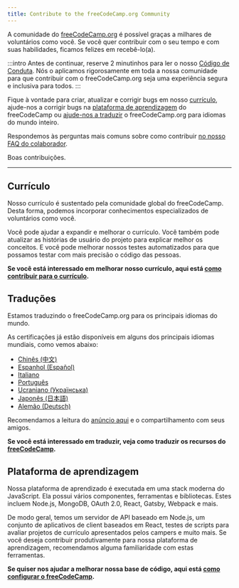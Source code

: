 ```yaml
---
title: Contribute to the freeCodeCamp.org Community
---
```


A comunidade do [freeCodeCamp.org](https://freecodecamp.org) é possível graças a milhares de voluntários como você. Se você quer contribuir com o seu tempo e com suas habilidades, ficamos felizes em recebê-lo(a).

:::intro
Antes de continuar, reserve 2 minutinhos para ler o nosso [Código de Conduta](https://www.freecodecamp.org/code-of-conduct). Nós o aplicamos rigorosamente em toda a nossa comunidade para que contribuir com o freeCodeCamp.org seja uma experiência segura e inclusiva para todos.
:::

Fique à vontade para criar, atualizar e corrigir bugs em nosso [currículo](#curriculum), ajude-nos a corrigir bugs na [plataforma de aprendizagem](#learning-platform) do freeCodeCamp ou [ajude-nos a traduzir](#translations) o freeCodeCamp.org para idiomas do mundo inteiro.

Respondemos às perguntas mais comuns sobre como contribuir [no nosso FAQ do colaborador](FAQ).

Boas contribuições.

---

## Currículo

Nosso currículo é sustentado pela comunidade global do freeCodeCamp. Desta forma, podemos incorporar conhecimentos especializados de voluntários como você.

Você pode ajudar a expandir e melhorar o currículo. Você também pode atualizar as histórias de usuário do projeto para explicar melhor os conceitos. E você pode melhorar nossos testes automatizados para que possamos testar com mais precisão o código das pessoas.

**Se você está interessado em melhorar nosso currículo, aqui está [como contribuir para o currículo](how-to-work-on-coding-challenges).**

## Traduções

Estamos traduzindo o freeCodeCamp.org para os principais idiomas do mundo.

As certificações já estão disponíveis em alguns dos principais idiomas mundiais, como vemos abaixo:

- [Chinês (中文)](https://www.freecodecamp.org/chinese/learn)
- [Espanhol (Español)](https://www.freecodecamp.org/espanol/learn)
- [Italiano](https://www.freecodecamp.org/italian/learn)
- [Português](https://www.freecodecamp.org/portuguese/learn)
- [Ucraniano (Українська)](https://www.freecodecamp.org/ukrainian/learn)
- [Japonês (日本語)](https://www.freecodecamp.org/japanese/learn)
- [Alemão (Deutsch)](https://www.freecodecamp.org/german/learn)

Recomendamos a leitura do [anúncio aqui](https://www.freecodecamp.org/portuguese/news/como-ajudar-a-traduzir-o-freecodecamp-para-seu-idioma/) e o compartilhamento com seus amigos.

**Se você está interessado em traduzir, veja como traduzir os recursos do [freeCodeCamp](how-to-translate-files).**

## Plataforma de aprendizagem

Nossa plataforma de aprendizado é executada em uma stack moderna do JavaScript. Ela possui vários componentes, ferramentas e bibliotecas. Estes incluem Node.js, MongoDB, OAuth 2.0, React, Gatsby, Webpack e mais.

De modo geral, temos um servidor de API baseado em Node.js, um conjunto de aplicativos de client baseados em React, testes de scripts para avaliar projetos de currículo apresentados pelos campers e muito mais. Se você deseja contribuir produtivamente para nossa plataforma de aprendizagem, recomendamos alguma familiaridade com estas ferramentas.

**Se quiser nos ajudar a melhorar nossa base de código, aqui está [como configurar o freeCodeCamp](how-to-setup-freecodecamp-locally).**
